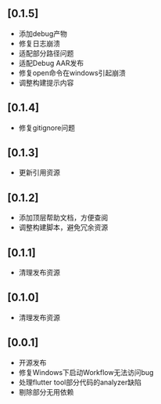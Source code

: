 ## [0.1.5]
* 添加debug产物
* 修复日志崩溃
* 适配部分路径问题
* 适配Debug AAR发布
* 修复open命令在windows引起崩溃
* 调整构建提示内容

## [0.1.4]
* 修复gitignore问题

## [0.1.3]
* 更新引用资源

## [0.1.2]
* 添加顶层帮助文档，方便查阅
* 调整构建脚本，避免冗余资源

## [0.1.1]
* 清理发布资源

## [0.1.0]
* 清理发布资源

## [0.0.1]
* 开源发布
* 修复Windows下启动Workflow无法访问bug
* 处理flutter tool部分代码的analyzer缺陷
* 剔除部分无用依赖
